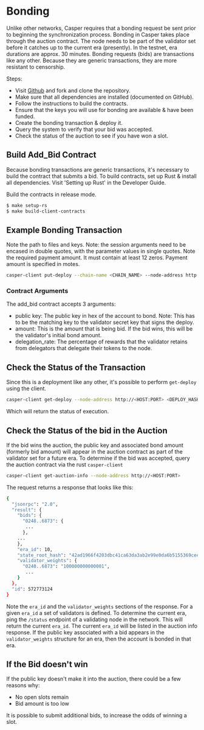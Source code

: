 Bonding
=======

Unlike other networks, Casper requires that a bonding request be sent prior to beginning the synchronization process. Bonding in Casper takes
place through the auction contract. The node needs to be part of the validator set before it catches up to the current era (presently). In the testnet, era durations are approx. 30 minutes. Bonding requests (bids) are transactions like any other. Because they are generic transactions, they are more resistant to censorship.

Steps:

* Visit [Github](https://github.com/CasperLabs/casper-node) and fork and clone the repository.
* Make sure that all dependencies are installed  (documented on GitHub).
* Follow the instructions to build the contracts.
* Ensure that the keys you will use for bonding are available & have been funded.
* Create the bonding transaction & deploy it.
* Query the system to verify that your bid was accepted.
* Check the status of the auction to see if you have won a slot.

## Build Add_Bid Contract
Because bonding transactions are generic transactions, it's necessary to build the contract that submits a bid. 
To build contracts, set up Rust & install all dependencies. Visit 'Setting up Rust' in the Developer Guide.

Build the contracts in release mode.

```bash
$ make setup-rs
$ make build-client-contracts
```

## Example Bonding Transaction
Note the path to files and keys. Note: the session arguments need to be encased in double quotes, with the parameter values in single quotes.
Note the required payment amount.  It must contain at least 12 zeros.  Payment amount is specified in motes.

```bash
casper-client put-deploy --chain-name <CHAIN_NAME> --node-address http://<HOST:PORT> --secret-key /etc/casper/<VALIDATOR_SECRET_KEY>.pem --session-path  $HOME/casper-node/target/wasm32-unknown-unknown/release/add_bid.wasm  --payment-amount 1000000000000  --session-arg="public_key:public_key='<VALIDATOR_PUBLIC_KEY_HEX>'" --session-arg="amount:u512='<BID-AMOUNT>'" --session-arg="delegation_rate:u64='<PERCENT_TO_KEEP_FROM_DELEGATORS>'"
```

### Contract Arguments
The add_bid contract accepts 3 arguments:
* public key: The public key in hex of the account to bond.  Note: This has to be the matching key to the validator secret key that signs the deploy.
* amount: This is the amount that is being bid. If the bid wins, this will be the validator's initial bond amount.
* delegation_rate: The percentage of rewards that the validator retains from delegators that delegate their tokens to the node.

## Check the Status of the Transaction

Since this is a deployment like any other, it's possible to perform `get-deploy` using the client.
```bash
casper-client get-deploy --node-address http://<HOST:PORT> <DEPLOY_HASH>
```
Which will return the status of execution.


## Check the Status of the bid in the Auction
If the bid wins the auction, the public key and associated bond amount (formerly bid amount) will appear in the auction contract as part of the 
validator set for a future era. To determine if the bid was accepted, query the auction contract via the rust `casper-client`

```bash
casper-client get-auction-info --node-address http://<HOST:PORT>
```
The request returns a response that looks like this:
```bash
{
  "jsonrpc": "2.0",
  "result": {
    "bids": {
      "0248..6873": {
       ...
      },
    ...
    },
    "era_id": 10,
    "state_root_hash": "42ad1966f4203dbc41ca63da3ab2e99e0da6b5155369cee7e4bbad1f9230463c",
    "validator_weights": {
      "0248..6873": "100000000000001",
       ...
    }
  },
  "id": 572773124
}
```
Note the `era_id` and the `validator_weights` sections of the response. For a given `era_id` a set of validators is defined.  To determine the current era,
ping the `/status` endpoint of a validating node in the network.  This will return the current `era_id`.  The current `era_id` will be listed in the auction
info response. If the public key associated with a bid appears in the `validator_weights` structure for an era, then the account is bonded in that era.

## If the Bid doesn't win
If the public key doesn't make it into the auction, there could be a few reasons why:
* No open slots remain
* Bid amount is too low

It is possible to submit additional bids, to increase the odds of winning a slot.




